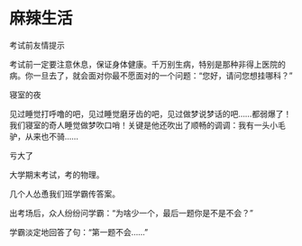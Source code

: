# 麻辣生活

考试前友情提示 

考试前一定要注意休息，保证身体健康。千万别生病，特别是那种非得上医院的病。你一旦去了，就会面对你最不愿面对的一个问题：“您好，请问您想挂哪科？” 

寝室的夜 

见过睡觉打呼噜的吧，见过睡觉磨牙齿的吧，见过做梦说梦话的吧……都弱爆了！我们寝室的奇人睡觉做梦吹口哨！关键是他还吹出了顺畅的调调：我有一头小毛驴，从来也不骑…… 

亏大了 

大学期末考试，考的物理。 

几个人怂恿我们班学霸传答案。 

出考场后，众人纷纷问学霸：“为啥少一个，最后一题你是不是不会？” 

学霸淡定地回答了句：“第一题不会……”